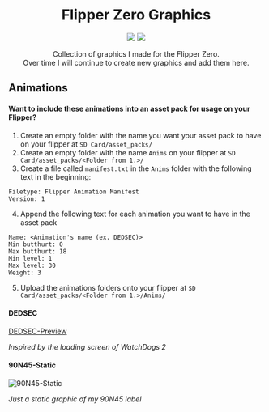 <h1 align="center">Flipper Zero Graphics</h1>
<p align="center">
 <img src="https://img.shields.io/github/license/90N45-d3v/flipperzero-designs.svg">
 <img src="https://img.shields.io/badge/Ask%20me-anything-1abc9c.svg">
</p>
<p align="center">
 Collection of graphics I made for the Flipper Zero.
 <br>
 Over time I will continue to create new graphics and add them here.
</p>

<h2>Animations</h2>
<h4>Want to include these animations into an asset pack for usage on your Flipper?</h4>

1. Create an empty folder with the name you want your asset pack to have on your flipper at `SD Card/asset_packs/`
2. Create an empty folder with the name `Anims` on your flipper at `SD Card/asset_packs/<Folder from 1.>/`
3. Create a file called `manifest.txt` in the `Anims` folder with the following text in the beginning:
```
Filetype: Flipper Animation Manifest
Version: 1
```
4. Append the following text for each animation you want to have in the asset pack
```
Name: <Animation's name (ex. DEDSEC)>
Min butthurt: 0
Max butthurt: 18
Min level: 1
Max level: 30
Weight: 3
```
5. Upload the animations folders onto your flipper at `SD Card/asset_packs/<Folder from 1.>/Anims/`

<h4>DEDSEC</h4>

[DEDSEC-Preview](https://github.com/90N45-d3v/flipperzero-designs/assets/79598596/ca316144-d935-4f45-985f-a6f0193595e9)

*Inspired by the loading screen of WatchDogs 2*

<h4>90N45-Static</h4>

![90N45-Static](https://github.com/90N45-d3v/flipperzero-designs/assets/79598596/e23d0c74-da6e-4d74-b7fc-7af788a7dcbe)

*Just a static graphic of my 90N45 label*
